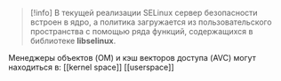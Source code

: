 > [!info]
> В текущей реализации SELinux сервер безопасности встроен в ядро, а политика загружается из пользовательского пространства с помощью ряда функций, содержащихся в библиотеке **libselinux**.

Менеджеры объектов (OM) и кэш векторов доступа (AVC) могут находиться в: 
[[kernel space]]
[[userspace]]
